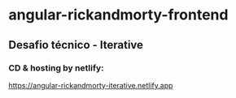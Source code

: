 # angular-rickandmorty-frontend

## Desafio técnico - Iterative

### CD & hosting by netlify:
https://angular-rickandmorty-iterative.netlify.app
